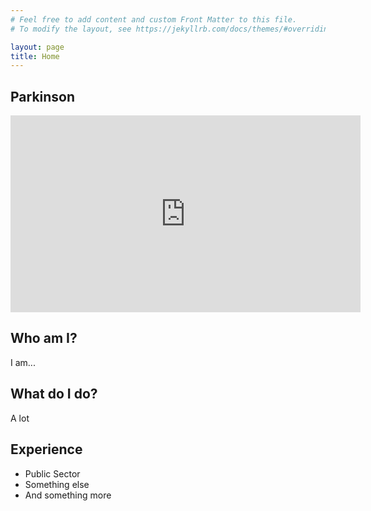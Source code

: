 ```yaml
---
# Feel free to add content and custom Front Matter to this file.
# To modify the layout, see https://jekyllrb.com/docs/themes/#overriding-theme-defaults

layout: page
title: Home
---
```


## Parkinson

<iframe width="560" height="315" src="https://www.youtube.com/embed/gENxMHeJvDo?si=d_j7EtDmIQT0C9Sr" title="YouTube video player" frameborder="0" allow="accelerometer; autoplay; clipboard-write; encrypted-media; gyroscope; picture-in-picture; web-share" referrerpolicy="strict-origin-when-cross-origin" allowfullscreen></iframe>

## Who am I?
I am...

## What do I do?
A lot

## Experience
- Public Sector
- Something else
- And something more